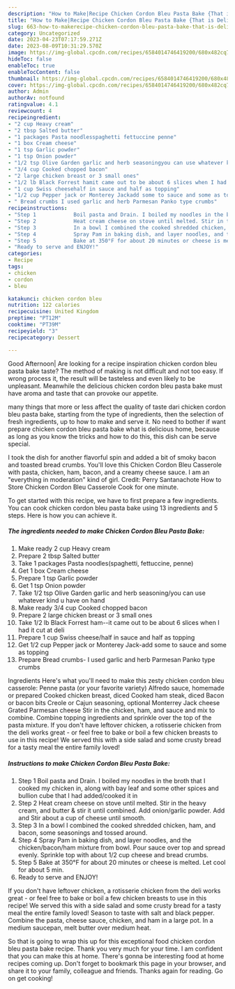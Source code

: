 ```yaml
---
description: "How to Make|Recipe Chicken Cordon Bleu Pasta Bake {That is Delicious"
title: "How to Make|Recipe Chicken Cordon Bleu Pasta Bake {That is Delicious"
slug: 663-how-to-makerecipe-chicken-cordon-bleu-pasta-bake-that-is-delicious
category: Uncategorized
date: 2023-04-23T07:17:59.271Z
date: 2023-08-09T10:31:29.570Z
image: https://img-global.cpcdn.com/recipes/6584014746419200/680x482cq70/chicken-cordon-bleu-pasta-bake-recipe-main-photo.jpg
hideToc: false
enableToc: true
enableTocContent: false
thumbnail: https://img-global.cpcdn.com/recipes/6584014746419200/680x482cq70/chicken-cordon-bleu-pasta-bake-recipe-main-photo.jpg
cover: https://img-global.cpcdn.com/recipes/6584014746419200/680x482cq70/chicken-cordon-bleu-pasta-bake-recipe-main-photo.jpg
author: Admin
authorAv: notfound
ratingvalue: 4.1
reviewcount: 4
recipeingredient:
- "2 cup Heavy cream"
- "2 tbsp Salted butter"
- "1 packages Pasta noodlesspaghetti fettuccine penne"
- "1 box Cream cheese"
- "1 tsp Garlic powder"
- "1 tsp Onion powder"
- "1/2 tsp Olive Garden garlic and herb seasoningyou can use whatever kind u have on hand"
- "3/4 cup Cooked chopped bacon"
- "2 large chicken breast or 3 small ones"
- "1/2 lb Black Forrest hamit came out to be about 6 slices when I had it cut at deli"
- "1 cup Swiss cheesehalf in sauce and half as topping"
- "1/2 cup Pepper jack or Monterey Jackadd some to sauce and some as topping"
- " Bread crumbs I used garlic and herb Parmesan Panko type crumbs"
recipeinstructions:
- "Step 1            Boil pasta and Drain. I boiled my noodles in the broth that I cooked my chicken in, along with bay leaf and some other spices and bullion cube that I had added/cooked it in"
- "Step 2            Heat cream cheese on stove until melted. Stir in the heavy cream, and butter &amp; stir it until combined. Add onion/garlic powder. Add and Stir about a cup of cheese until smooth."
- "Step 3            In a bowl I combined the cooked shredded chicken, ham, and bacon, some seasonings and tossed around."
- "Step 4            Spray Pam in baking dish, and layer noodles, and the chicken/bacon/ham mixture from bowl.  Pour sauce over top and spread evenly. Sprinkle top with about 1/2 cup cheese and bread crumbs."
- "Step 5            Bake at 350°F for about 20 minutes or cheese is melted.  Let cool for about 5 min."
- "Ready to serve and ENJOY!"
categories:
- Recipe
tags:
- chicken
- cordon
- bleu

katakunci: chicken cordon bleu 
nutrition: 122 calories
recipecuisine: United Kingdom
preptime: "PT12M"
cooktime: "PT39M"
recipeyield: "3"
recipecategory: Dessert

---
```



Good Afternoon| Are looking for a recipe inspiration chicken cordon bleu pasta bake taste? The method of making is not difficult and not too easy. If wrong process it, the result will be tasteless and even likely to be unpleasant. Meanwhile the delicious chicken cordon bleu pasta bake must have aroma and taste that can provoke our appetite.






many things that more or less affect the quality of taste dari chicken cordon bleu pasta bake, starting from the type of ingredients, then the selection of fresh ingredients, up to how to make and serve it. No need to bother if want prepare chicken cordon bleu pasta bake what is delicious home, because as long as you know the tricks and how to do this, this dish can be serve special.


I took the dish for another flavorful spin and added a bit of smoky bacon and toasted bread crumbs. You&#39;ll love this Chicken Cordon Bleu Casserole with pasta, chicken, ham, bacon, and a creamy cheese sauce. I am an &#34;everything in moderation&#34; kind of girl. Credit: Perry Santanachote How to Store Chicken Cordon Bleu Casserole Cook for one minute.


To get started with this recipe, we have to first prepare a few ingredients. You can cook chicken cordon bleu pasta bake using 13 ingredients and 5 steps. Here is how you can achieve it.

<!--inarticleads1-->

##### The ingredients needed to make Chicken Cordon Bleu Pasta Bake:

1. Make ready 2 cup Heavy cream
1. Prepare 2 tbsp Salted butter
1. Take 1 packages Pasta noodles(spaghetti, fettuccine, penne)
1. Get 1 box Cream cheese
1. Prepare 1 tsp Garlic powder
1. Get 1 tsp Onion powder
1. Take 1/2 tsp Olive Garden garlic and herb seasoning/you can use whatever kind u have on hand
1. Make ready 3/4 cup Cooked chopped bacon
1. Prepare 2 large chicken breast or 3 small ones
1. Take 1/2 lb Black Forrest ham--it came out to be about 6 slices when I had it cut at deli
1. Prepare 1 cup Swiss cheese/half in sauce and half as topping
1. Get 1/2 cup Pepper jack or Monterey Jack-add some to sauce and some as topping
1. Prepare  Bread crumbs- I used garlic and herb Parmesan Panko type crumbs


Ingredients Here&#39;s what you&#39;ll need to make this zesty chicken cordon bleu casserole: Penne pasta (or your favorite variety) Alfredo sauce, homemade or prepared Cooked chicken breast, diced Cooked ham steak, diced Bacon or bacon bits Creole or Cajun seasoning, optional Monterrey Jack cheese Grated Parmesan cheese Stir in the chicken, ham, and sauce and mix to combine. Combine topping ingredients and sprinkle over the top of the pasta mixture. If you don&#39;t have leftover chicken, a rotisserie chicken from the deli works great - or feel free to bake or boil a few chicken breasts to use in this recipe! We served this with a side salad and some crusty bread for a tasty meal the entire family loved! 

<!--inarticleads2-->

##### Instructions to make Chicken Cordon Bleu Pasta Bake:

1. Step 1            Boil pasta and Drain. I boiled my noodles in the broth that I cooked my chicken in, along with bay leaf and some other spices and bullion cube that I had added/cooked it in
1. Step 2            Heat cream cheese on stove until melted. Stir in the heavy cream, and butter &amp; stir it until combined. Add onion/garlic powder. Add and Stir about a cup of cheese until smooth.
1. Step 3            In a bowl I combined the cooked shredded chicken, ham, and bacon, some seasonings and tossed around.
1. Step 4            Spray Pam in baking dish, and layer noodles, and the chicken/bacon/ham mixture from bowl.  Pour sauce over top and spread evenly. Sprinkle top with about 1/2 cup cheese and bread crumbs.
1. Step 5            Bake at 350°F for about 20 minutes or cheese is melted.  Let cool for about 5 min.
1. Ready to serve and ENJOY!

If you don&#39;t have leftover chicken, a rotisserie chicken from the deli works great - or feel free to bake or boil a few chicken breasts to use in this recipe! We served this with a side salad and some crusty bread for a tasty meal the entire family loved! Season to taste with salt and black pepper. Combine the pasta, cheese sauce, chicken, and ham in a large pot. In a medium saucepan, melt butter over medium heat. 

So that is going to wrap this up for this exceptional food chicken cordon bleu pasta bake recipe. Thank you very much for your time. I am confident that you can make this at home. There's gonna be interesting food at home recipes coming up. Don't forget to bookmark this page in your browser, and share it to your family, colleague and friends. Thanks again for reading. Go on get cooking!
